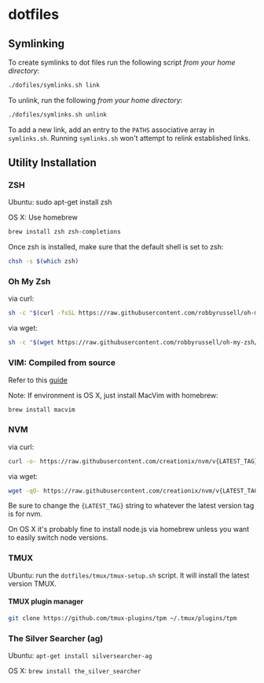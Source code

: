 # dotfiles

## Symlinking

To create symlinks to dot files run the following script *from your home directory*:

```sh
./dofiles/symlinks.sh link
```

To unlink, run the following *from your home directory*:

```sh
./dofiles/symlinks.sh unlink
```

To add a new link, add an entry to the `PATHS` associative array in `symlinks.sh`. Running `symlinks.sh` won't attempt to relink established links.

## Utility Installation

### ZSH

Ubuntu: sudo apt-get install zsh

OS X: Use homebrew

```sh
brew install zsh zsh-completions
```

Once zsh is installed, make sure that the default shell is set to zsh:

```sh
chsh -s $(which zsh)
```

### Oh My Zsh

via curl:

```sh
sh -c "$(curl -fsSL https://raw.githubusercontent.com/robbyrussell/oh-my-zsh/master/tools/install.sh)"
```

via wget:


```sh
sh -c "$(wget https://raw.githubusercontent.com/robbyrussell/oh-my-zsh/master/tools/install.sh -O -)"
```

### VIM: Compiled from source

Refer to this [guide](https://github.com/Valloric/YouCompleteMe/wiki/Building-Vim-from-source)

Note: If environment is OS X, just install MacVim with homebrew:

```sh
brew install macvim
```

### NVM

via curl:

```sh
curl -o- https://raw.githubusercontent.com/creationix/nvm/v{LATEST_TAG}/install.sh | bash
```

via wget:

```sh
wget -qO- https://raw.githubusercontent.com/creationix/nvm/v{LATEST_TAG}/install.sh | bash
```

Be sure to change the `{LATEST_TAG}` string to whatever the latest version tag is for nvm.

On OS X it's probably fine to install node.js via homebrew unless you want to easily switch node versions.

### TMUX

Ubuntu: run the `dotfiles/tmux/tmux-setup.sh` script. It will install the latest version TMUX.

#### TMUX plugin manager

```sh
git clone https://github.com/tmux-plugins/tpm ~/.tmux/plugins/tpm
```

### The Silver Searcher (ag)

Ubuntu: `apt-get install silversearcher-ag`

OS X: `brew install the_silver_searcher`
